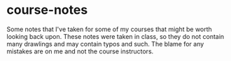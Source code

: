 # course-notes
Some notes that I've taken for some of my courses that might be worth looking back upon. These notes were taken in class, so they do not contain many drawlings and may contain typos and such. The blame for any mistakes are on me and not the course instructors.
